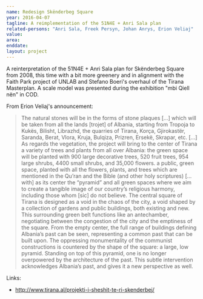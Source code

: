 ```yaml
---
name: Redesign Skënderbeg Square
year: 2016-04-07
tagline: A reimplementation of the 51N4E + Anri Sala plan
related-persons: "Anri Sala, Freek Persyn, Johan Anrys, Erion Veliaj"
value:
area:
enddate:
layout: project
---
```

A reinterpretation of the 51N4E + Anri Sala plan for Skënderbeg Square from 2008, this time with a bit more greenery and in alignment with the Faith Park project of UNLAB and Stefano Boeri's overhaul of the Tirana Masterplan. A scale model was presented during the exhibition "mbi Qiell nën" in COD.

From Erion Veliaj's announcement:
>The natural stones will be in the forms of stone plaques […] which will be taken from all the lands [trojet] of Albania, starting from Tropoja to Kukës, Bilisht, Librazhd, the quarries of Tirana, Korça, Gjirokastër, Saranda, Berat, Vlora, Kruja, Bulqiza, Prizren, Ersekë, Skrapar, etc. […]
As regards the vegetation, the project will bring to the center of Tirana a variety of trees and plants from all over Albania: the green space will be planted with 900 large decorative trees, 520 fruit trees, 954 large shrubs, 4400 small shrubs, and 35,000 flowers.
a public, green space, planted with all the flowers, plants, and trees which are mentioned in the Qu’ran and the Bible (and other holy scriptures) […with] as its center the “pyramid” and all green spaces where we aim to create a tangible image of our country’s religious harmony, including those whom [sic] do not believe.
The central square of Tirana is designed as a void in the chaos of the city, a void shaped by a collection of gardens and public buildings, both existing and new. This surrounding green belt functions like an antechamber, negotiating between the congestion of the city and the emptiness of the square.
From the empty center, the full range of buildings defining Albania’s past can be seen, representing a common past that can be built upon. The oppressing monumentality of the communist constructions is countered by the shape of the square: a large, low pyramid. Standing on top of this pyramid, one is no longer overpowered by the architecture of the past. This subtle intervention acknowledges Albania’s past, and gives it a new perspective as well.

Links:
* <http://www.tirana.al/projekti-i-sheshit-te-ri-skenderbej/>
